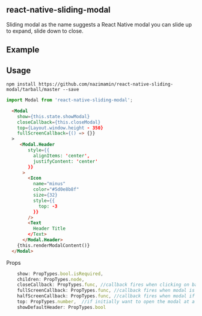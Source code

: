 ## react-native-sliding-modal

Sliding modal as the name suggests a React Native modal you can slide up to expand, slide down to close.

## Example

## Usage

```shell
npm install https://github.com/nazimamin/react-native-sliding-modal/tarball/master --save
```

```js
import Modal from 'react-native-sliding-modal';
```

```html
  <Modal
    show={this.state.showModal}
    closeCallback={this.closeModal}
    top={Layout.window.height - 350}
    fullScreenCallback={() => {}}
  >
     <Modal.Header
        style={{
          alignItems: 'center',
          justifyContent: 'center'
        }}
      >
        <Icon
          name="minus"
          color="#5d0e8b8f"
          size={32}
          style={{
            top: -3
          }}
        />
        <Text
          Header Title
        </Text>
      </Modal.Header>
    {this.renderModalContent()}
  </Modal>
```

Props

```js
    show: PropTypes.bool.isRequired,
    children: PropTypes.node,
    closeCallback: PropTypes.func, //callback fires when clicking on backdrop, sliding down modal at `top` prop
    fullScreenCallback: PropTypes.func, //callback fires when modal is full screen
    halfScreenCallback: PropTypes.func, //callback fires when modal if half
    top: PropTypes.number,  //if initially want to open the modal at a specific height
    showDefaultHeader: PropTypes.bool
```
